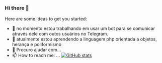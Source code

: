 ### Hi there 👋

Here are some ideas to get you started:

- 🔭 no momento estou trabalhando em usar um bot para se comunicar através dele com outos usuários no Telegram.
- 🌱 atualmente estou aprendendo a linguagem php orientada a objetos, herança e poliformismo 
- 🤝 Procuro ajudar com...
- 📫 How to reach me: ... 
[![ GitHub stats](https://github-readme-stats.vercel.app/api?username=BAD-WOLF)](https://github.com/anuraghazra/github-readme-stats)
